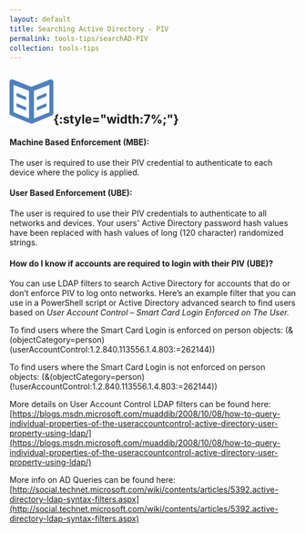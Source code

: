 ```yaml
---
layout: default
title: Searching Active Directory - PIV
permalink: tools-tips/searchAD-PIV
collection: tools-tips
---
```

![Book logo](../img/book.png){:style="width:7%;"}  
---
#### Machine Based Enforcement (MBE):
The user is required to use their PIV credential to authenticate to each device where the policy is applied.

#### User Based Enforcement (UBE):
The user is required to use their PIV credentials to authenticate to all networks and devices. Your users' Active Directory password hash values have been replaced with hash values of long (120 character) randomized strings.

#### How do I know if accounts are required to login with their PIV (UBE)?
You can use LDAP filters to search Active Directory for accounts that do or don’t enforce PIV to log onto networks. Here’s an example filter that you can use in a PowerShell script or Active Directory advanced search to find users based on *User Account Control – Smart Card Login Enforced on The User.*

To find users where the Smart Card Login is enforced on person objects:
(&(objectCategory=person)(userAccountControl:1.2.840.113556.1.4.803:=262144))

To find users where the Smart Card Login is not enforced on person objects:
(&(objectCategory=person)(!userAccountControl:1.2.840.113556.1.4.803:=262144))


More details on User Account Control LDAP filters can be found here:
[https://blogs.msdn.microsoft.com/muaddib/2008/10/08/how-to-query-individual-properties-of-the-useraccountcontrol-active-directory-user-property-using-ldap/](https://blogs.msdn.microsoft.com/muaddib/2008/10/08/how-to-query-individual-properties-of-the-useraccountcontrol-active-directory-user-property-using-ldap/)

More info on AD Queries can be found here:
[http://social.technet.microsoft.com/wiki/contents/articles/5392.active-directory-ldap-syntax-filters.aspx](http://social.technet.microsoft.com/wiki/contents/articles/5392.active-directory-ldap-syntax-filters.aspx)
